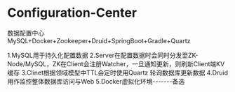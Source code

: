 # Configuration-Center
数据配置中心
MySQL+Docker+Zookeeper+Druid+SpringBoot+Gradle+Quartz

1.MySQL用于持久化配置数据
2.Server在配置数据时会同时分发至ZK-Node/MySQL，ZK在Client会注册Watcher，一旦通知更新，则刷新Client端KV缓存
3.Clinet根据领域模型中TTL会定时使用Quartz 轮询数据库更新数据
4.Druid用作监控整体数据库访问与Web
5.Docker虚拟化环境-------备选

